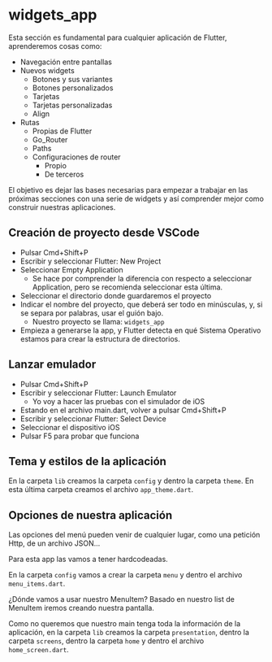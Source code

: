 # widgets_app

Esta sección es fundamental para cualquier aplicación de Flutter, aprenderemos cosas como:

- Navegación entre pantallas
- Nuevos widgets
  - Botones y sus variantes
  - Botones personalizados
  - Tarjetas
  - Tarjetas personalizadas
  - Align
- Rutas
  - Propias de Flutter
  - Go_Router
  - Paths
  - Configuraciones de router
    - Propio
    - De terceros

El objetivo es dejar las bases necesarias para empezar a trabajar en las próximas secciones con una serie de widgets y así comprender mejor como construir nuestras aplicaciones.

## Creación de proyecto desde VSCode

- Pulsar Cmd+Shift+P
- Escribir y seleccionar Flutter: New Project
- Seleccionar Empty Application
  - Se hace por comprender la diferencia con respecto a seleccionar Application, pero se recomienda seleccionar esta última.
- Seleccionar el directorio donde guardaremos el proyecto
- Indicar el nombre del proyecto, que deberá ser todo en minúsculas, y, si se separa por palabras, usar el guión bajo.
  - Nuestro proyecto se llama: `widgets_app`
- Empieza a generarse la app, y Flutter detecta en qué Sistema Operativo estamos para crear la estructura de directorios.

## Lanzar emulador

- Pulsar Cmd+Shift+P
- Escribir y seleccionar Flutter: Launch Emulator
  - Yo voy a hacer las pruebas con el simulador de iOS
- Estando en el archivo main.dart, volver a pulsar Cmd+Shift+P
- Escribir y seleccionar Flutter: Select Device
- Seleccionar el dispositivo iOS
- Pulsar F5 para probar que funciona

## Tema y estilos de la aplicación

En la carpeta `lib` creamos la carpeta `config` y dentro la carpeta `theme`. En esta última carpeta creamos el archivo `app_theme.dart`.

## Opciones de nuestra aplicación

Las opciones del menú pueden venir de cualquier lugar, como una petición Http, de un archivo JSON...

Para esta app las vamos a tener hardcodeadas.

En la carpeta `config` vamos a crear la carpeta `menu` y dentro el archivo `menu_items.dart`.

¿Dónde vamos a usar nuestro MenuItem? Basado en nuestro list de MenuItem iremos creando nuestra pantalla.

Como no queremos que nuestro main tenga toda la información de la aplicación, en la carpeta `lib` creamos la carpeta `presentation`, dentro la carpeta `screens`, dentro la carpeta `home` y dentro el archivo `home_screen.dart`.
